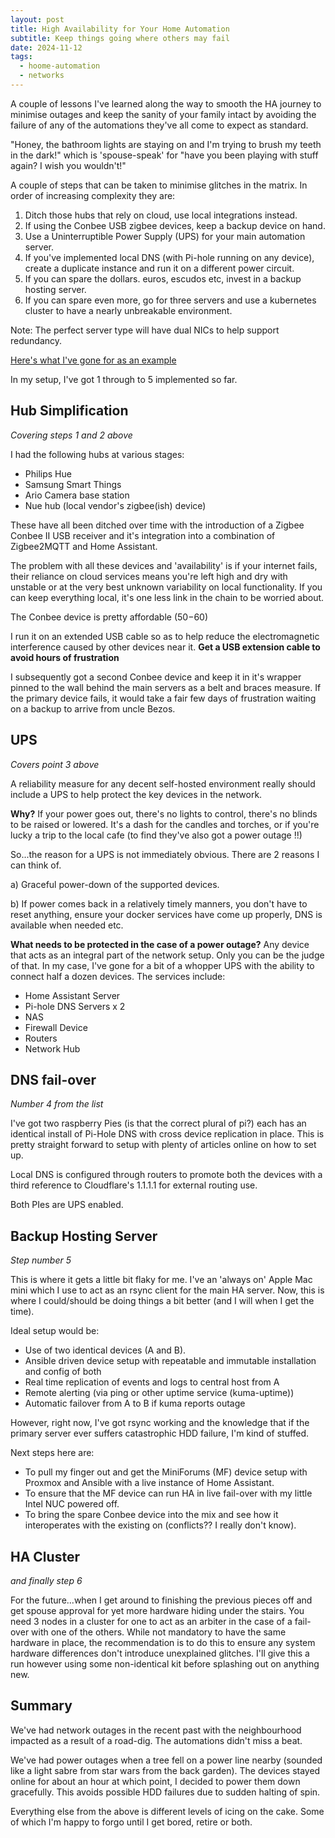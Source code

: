 ```yaml
---
layout: post
title: High Availability for Your Home Automation
subtitle: Keep things going where others may fail
date: 2024-11-12
tags:
  - hoome-automation
  - networks
---
```


A couple of lessons I've learned along the way to smooth the HA journey to minimise outages and keep the sanity of your family intact by avoiding the failure of any of the automations they've all come to expect as standard.

"Honey, the bathroom lights are staying on and I'm trying to brush my teeth in the dark!" which is 'spouse-speak' for "have you been playing with stuff again? I wish you wouldn't!"

A couple of steps that can be taken to minimise glitches in the matrix. In order of increasing complexity they are:

1. Ditch those hubs that rely on cloud, use local integrations instead.
2. If using the Conbee USB zigbee devices, keep a backup device on hand.
3. Use a Uninterruptible Power Supply (UPS) for your main automation server.
4. If you've implemented local DNS (with Pi-hole running on any device), create a duplicate instance and run it on a different power circuit.
5. If you can spare the dollars. euros, escudos etc, invest in a backup hosting server.
6. If you can spare even more, go for three servers and use a kubernetes cluster to have a nearly unbreakable environment.

Note: The perfect server type will have dual NICs to help support redundancy.

[Here's what I've gone for as an example](https://www.servethehome.com/minisforum-ms-01-review-the-10gbe-with-pcie-slot-mini-pc-intel/)

In my setup, I've got 1 through to 5 implemented so far.

## Hub Simplification

_Covering steps 1 and 2 above_

I had the following hubs at various stages:
- Philips Hue
- Samsung Smart Things
- Ario Camera base station
- Nue hub (local vendor's zigbee(ish) device)

These have all been ditched over time with the introduction of a Zigbee Conbee II USB receiver and it's integration into a combination of Zigbee2MQTT and Home Assistant. 

The problem with all these devices and 'availability' is if your internet fails, their reliance on cloud services means you're left high and dry with unstable or at the very best unknown variability on local functionality. If you can keep everything local, it's one less link in the chain to be worried about.

The Conbee device is pretty affordable ($50-$60)

I run it on an extended USB cable so as to help reduce the electromagnetic interference caused by other devices near it.  **Get a USB extension cable to avoid hours of frustration**

I subsequently got a second Conbee device and keep it in it's wrapper pinned to the wall behind the main servers as a belt and braces measure. If the primary device fails, it would take a fair few days of frustration waiting on a backup to arrive from uncle Bezos.

## UPS

_Covers point 3 above_

A reliability measure for any decent self-hosted environment really should include a UPS to help protect the key devices in the network.

**Why?**
If your power goes out, there's no lights to control, there's no blinds to be raised or lowered. It's a dash for the candles and torches, or if you're lucky a trip to the local cafe (to find they've also got a power outage !!)

So...the reason for a UPS is not immediately obvious. There are 2 reasons I can think of.

a) Graceful power-down of the supported devices.

b) If power comes back in a relatively timely manners, you don't have to reset anything, ensure your docker services have come up properly, DNS is available when needed etc.

**What needs to be protected in the case of a power outage?**
Any device that acts as an integral part of the network setup. Only you can be the judge of that. 
In my case, I've gone for a bit of a whopper UPS with the ability to connect half a dozen devices. The services include:

 - Home Assistant Server
 - Pi-hole DNS Servers x 2
 - NAS
 - Firewall Device
 - Routers
 - Network Hub

## DNS fail-over

_Number 4 from the list_

I've got two raspberry Pies (is that the correct plural of pi?) each has an identical install of Pi-Hole DNS with cross device replication in place. This is pretty straight forward to setup with plenty of articles online on how to set up.

Local DNS is configured through routers to promote both the devices with a third reference to Cloudflare's 1.1.1.1 for external routing use.

Both PIes are UPS enabled.

## Backup Hosting Server

_Step number 5_

This is where it gets a little bit flaky for me. I've an 'always on' Apple Mac mini which I use to act as an rsync client for the main HA server. Now, this is where I could/should be doing things a bit better (and I will when I get the time).

Ideal setup would be:

 - Use of two identical devices (A and B).
 - Ansible driven device setup with repeatable and immutable installation and config of both
 - Real time replication of events and logs to central host from A
 - Remote alerting (via ping or other uptime service (kuma-uptime))
 - Automatic failover from A to B if kuma reports outage

However, right now, I've got rsync working and the knowledge that if the primary server ever suffers catastrophic HDD failure, I'm kind of stuffed. 

Next steps here are: 

- To pull my finger out and get the MiniForums (MF) device setup with Proxmox and Ansible with a live instance of Home Assistant.
- To ensure that the MF device can run HA in live fail-over with my little Intel NUC powered off.
- To bring the spare Conbee device into the mix and see how it interoperates with the existing on (conflicts?? I really don't know).

## HA Cluster

_and finally step 6_

For the future...when I get around to finishing the previous pieces off and get spouse approval for yet more hardware hiding under the stairs. You need 3 nodes in a cluster for one to act as an arbiter in the case of a fail-over with one of the others. While not mandatory to have the same hardware in place, the recommendation is to do this to ensure any system hardware differences don't introduce unexplained glitches. I'll give this a run however using some non-identical kit before splashing out on anything new.

## Summary
We've had network outages in the recent past with the neighbourhood impacted as a result of a road-dig. The automations didn't miss a beat.

We've had power outages when a tree fell on a power line nearby (sounded like a light sabre from star wars from the back garden). The devices stayed online for about an hour at which point, I decided to power them down gracefully. This avoids possible HDD failures due to sudden halting of spin.

Everything else from the above is different levels of icing on the cake. Some of which I'm happy to forgo until I get bored, retire or both.